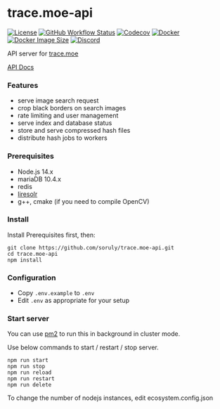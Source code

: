 # trace.moe-api

[![License](https://img.shields.io/github/license/soruly/trace.moe-api.svg?style=flat-square)](https://github.com/soruly/trace.moe-api/blob/master/LICENSE)
[![GitHub Workflow Status](https://img.shields.io/github/workflow/status/soruly/trace.moe-api/Docker%20Image%20CI?style=flat-square)](https://github.com/soruly/trace.moe-api/actions)
[![Codecov](https://img.shields.io/codecov/c/github/soruly/trace.moe-api?style=flat-square&token=8C25WLSEDJ)](https://codecov.io/gh/soruly/trace.moe-api)
[![Docker](https://img.shields.io/docker/pulls/soruly/trace.moe-api?style=flat-square)](https://hub.docker.com/r/soruly/trace.moe-api)
[![Docker Image Size](https://img.shields.io/docker/image-size/soruly/trace.moe-api/latest?style=flat-square)](https://hub.docker.com/r/soruly/trace.moe-api)
[![Discord](https://img.shields.io/discord/437578425767559188.svg?style=flat-square)](https://discord.gg/K9jn6Kj)

API server for [trace.moe](https://github.com/soruly/trace.moe)

[API Docs](https://soruly.github.io/trace.moe-api/)

### Features

- serve image search request
- crop black borders on search images
- rate limiting and user management
- serve index and database status
- store and serve compressed hash files
- distribute hash jobs to workers

### Prerequisites

- Node.js 14.x
- mariaDB 10.4.x
- redis
- [liresolr](https://github.com/soruly/liresolr)
- g++, cmake (if you need to compile OpenCV)

### Install

Install Prerequisites first, then:

```
git clone https://github.com/soruly/trace.moe-api.git
cd trace.moe-api
npm install
```

### Configuration

- Copy `.env.example` to `.env`
- Edit `.env` as appropriate for your setup

### Start server

You can use [pm2](https://pm2.keymetrics.io/) to run this in background in cluster mode.

Use below commands to start / restart / stop server.

```
npm run start
npm run stop
npm run reload
npm run restart
npm run delete
```

To change the number of nodejs instances, edit ecosystem.config.json
